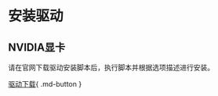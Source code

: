 # 安装驱动

## NVIDIA显卡

请在官网下载驱动安装脚本后，执行脚本并根据选项描述进行安装。

[驱动下载](https://www.nvidia.cn/Download/index.aspx?lang=cn){ .md-button }